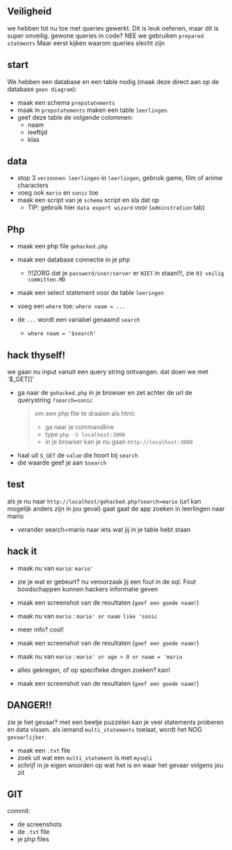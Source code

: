 ## Veiligheid

we hebben tot nu toe met queries gewerkt.
Dit is leuk oefenen, maar dit is super onveilig.
gewone queries in code? NEE
we gebruiken `prepared statments`
Maar eerst kijken waarom queries slecht zijn


## start

We hebben een database en een table nodig (maak deze direct aan op de database `geen diagram`):
- maak een schema `prepstatements`
- maak in `prepstatements` maken een table `leerlingen`.
- geef deze table de volgende colommen:
    * naam
    * leeftijd
    * klas

## data
- stop 3 `verzonnen leerlingen` in `leerlingen`, gebruik game, film of anime characters
- voeg ook `mario` en `sonic` toe
- maak een script van je `schema` script en sla dat op
    - TIP: gebruik hier `data export wizard` voor (`adminstration` tab)

## Php

- maak een php file `gehacked.php`
- maak een database connectie in je php
    * !!!ZORG dat je `password/user/server` er `NIET` in staan!!!, zie `03 veilig committen.MD`

- maak een select statement voor de table `leeringen`
- voeg een `where` toe: `where naam = ...`
- de `...` wordt een variabel genaamd `search`
    * `where naam = '$search'`

## hack thyself!

we gaan nu input vanuit een query string ontvangen. dat doen we met `$_GET[]'

- ga naar de `gehacked.php` in je browser en zet achter de url de querystring `?search=sonic`
  > om een php file te draaien als html:
  > - ga naar je commandline
  > - type `php -S localhost:3000`
  > - in je browser kan je nu gaan `http://localhost:3000`
- haal uit `$_GET` de `value` die hoort bij `search`
- die waarde geef je aan `$search`

## test

als je nu naar `http://localhost/gehacked.php?search=mario` (url kan mogelijk anders zijn in jou geval) gaat gaat de app zoeken in leerlingen naar mario

- verander search=mario naar iets wat jij in je table hebt staan

## hack it

- maak nu van `mario`: `mario'`
- zie je wat er gebeurt? nu veroorzaak jij een fout in de sql. Fout boodschappen kunnen hackers informatie geven
- maak een screenshot van de resultaten (`geef een goede naam!`)

- maak nu van `mario` : `mario' or naam like 'sonic`
- meer info? cool!
- maak een screenshot van de resultaten (`geef een goede naam!`)

- maak nu van `mario` : `mario' or age > 0 or naam = 'mario`
- alles gekregen, of op specifieke dingen zoeken? kan!
- maak een screenshot van de resultaten (`geef een goede naam!`)

## DANGER!!

zie je het gevaar? met een beetje puzzelen kan je veel statements proberen en data vissen.
als iemand `multi_statements` toelaat, wordt het NOG `gevaarlijker`.
- maak een `.txt` file
- zoek uit wat een `multi_statement` is met `mysqli`
- schrijf in je eigen woorden op wat het is en waar het gevaar volgens jou zit


## GIT

commit:
- de screenshots 
- de `.txt` file
- je php files
